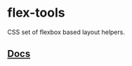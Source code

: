 # flex-tools
CSS set of flexbox based layout helpers.

## [Docs](http://flex-tools.vargentum.com/)

